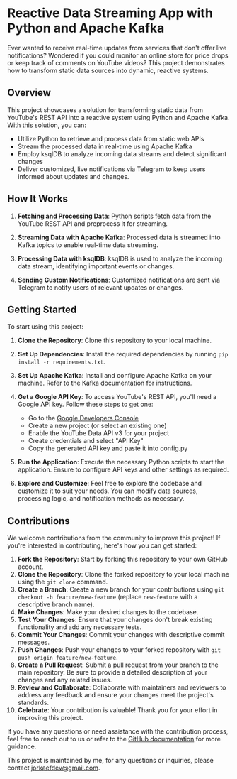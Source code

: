 # Reactive Data Streaming App with Python and Apache Kafka

Ever wanted to receive real-time updates from services that don't offer live notifications? Wondered if you could monitor an online store for price drops or keep track of comments on YouTube videos? This project demonstrates how to transform static data sources into dynamic, reactive systems.

## Overview

This project showcases a solution for transforming static data from YouTube's REST API into a reactive system using Python and Apache Kafka. With this solution, you can:

- Utilize Python to retrieve and process data from static web APIs
- Stream the processed data in real-time using Apache Kafka
- Employ ksqlDB to analyze incoming data streams and detect significant changes
- Deliver customized, live notifications via Telegram to keep users informed about updates and changes.

## How It Works

1. **Fetching and Processing Data**: Python scripts fetch data from the YouTube REST API and preprocess it for streaming.

2. **Streaming Data with Apache Kafka**: Processed data is streamed into Kafka topics to enable real-time data streaming.

3. **Processing Data with ksqlDB**: ksqlDB is used to analyze the incoming data stream, identifying important events or changes.

4. **Sending Custom Notifications**: Customized notifications are sent via Telegram to notify users of relevant updates or changes.

## Getting Started

To start using this project:

1. **Clone the Repository**: Clone this repository to your local machine.

2. **Set Up Dependencies**: Install the required dependencies by running `pip install -r requirements.txt`.

3. **Set Up Apache Kafka**: Install and configure Apache Kafka on your machine. Refer to the Kafka documentation for instructions.

4. **Get a Google API Key**: To access YouTube's REST API, you'll need a Google API key. Follow these steps to get one:
   - Go to the [Google Developers Console](https://console.developers.google.com/)
   - Create a new project (or select an existing one)
   - Enable the YouTube Data API v3 for your project
   - Create credentials and select "API Key"
   - Copy the generated API key and paste it into config.py

5. **Run the Application**: Execute the necessary Python scripts to start the application. Ensure to configure API keys and other settings as required.

6. **Explore and Customize**: Feel free to explore the codebase and customize it to suit your needs. You can modify data sources, processing logic, and notification methods as necessary.

## Contributions

We welcome contributions from the community to improve this project! If you're interested in contributing, here's how you can get started:

1. **Fork the Repository**: Start by forking this repository to your own GitHub account.
2. **Clone the Repository**: Clone the forked repository to your local machine using the `git clone` command.
3. **Create a Branch**: Create a new branch for your contributions using `git checkout -b feature/new-feature` (replace `new-feature` with a descriptive branch name).
4. **Make Changes**: Make your desired changes to the codebase.
5. **Test Your Changes**: Ensure that your changes don't break existing functionality and add any necessary tests.
6. **Commit Your Changes**: Commit your changes with descriptive commit messages.
7. **Push Changes**: Push your changes to your forked repository with `git push origin feature/new-feature`.
8. **Create a Pull Request**: Submit a pull request from your branch to the main repository. Be sure to provide a detailed description of your changes and any related issues.
9. **Review and Collaborate**: Collaborate with maintainers and reviewers to address any feedback and ensure your changes meet the project's standards.
10. **Celebrate**: Your contribution is valuable! Thank you for your effort in improving this project.

If you have any questions or need assistance with the contribution process, feel free to reach out to us or refer to the [GitHub documentation](https://docs.github.com/en/get-started) for more guidance.

This project is maintained by me, for any questions or inquiries, please contact [jorkaefdev@gmail.com](mailto:jorkaefdev@gmail.com).